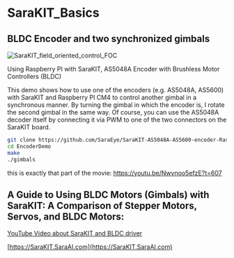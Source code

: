 # SaraKIT_Basics

## BLDC Encoder and two synchronized gimbals

![SaraKIT_field_oriented_control_FOC](https://user-images.githubusercontent.com/35704910/220133540-a8d33283-8703-42f1-8bd1-8213652b9dcb.gif)

Using Raspberry PI with SaraKIT, AS5048A Encoder with Brushless Motor Controllers (BLDC)

This demo shows how to use one of the encoders (e.g. AS5048A, AS5600) with SaraKIT and Raspberry PI CM4 to control another gimbal in a synchronous manner.
By turning the gimbal in which the encoder is, I rotate the second gimbal in the same way.
Of course, you can use the AS5048A decoder itself by connecting it via PWM to one of the two connectors on the SaraKIT board.

```bash
git clone https://github.com/SaraEye/SaraKIT-AS5048A-AS5600-encoder-Raspberry-Pi EncoderDemo
cd EncoderDemo
make
./gimbals
```

this is exactly that part of the movie: https://youtu.be/Nwvnoo5efzE?t=607

## A Guide to Using BLDC Motors (Gimbals) with SaraKIT: A Comparison of Stepper Motors, Servos, and BLDC Motors:

[YouTube Video about SaraKIT and BLDC driver](https://youtu.be/Nwvnoo5efzE)


[https://SaraKIT.SaraAI.com](https://SaraKIT.SaraAI.com)

